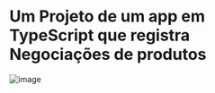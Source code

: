 # Um Projeto de um app em TypeScript que registra Negociações de produtos
![image](https://github.com/user-attachments/assets/48c3f626-d2f5-4daa-83bd-53a6e297d163)

